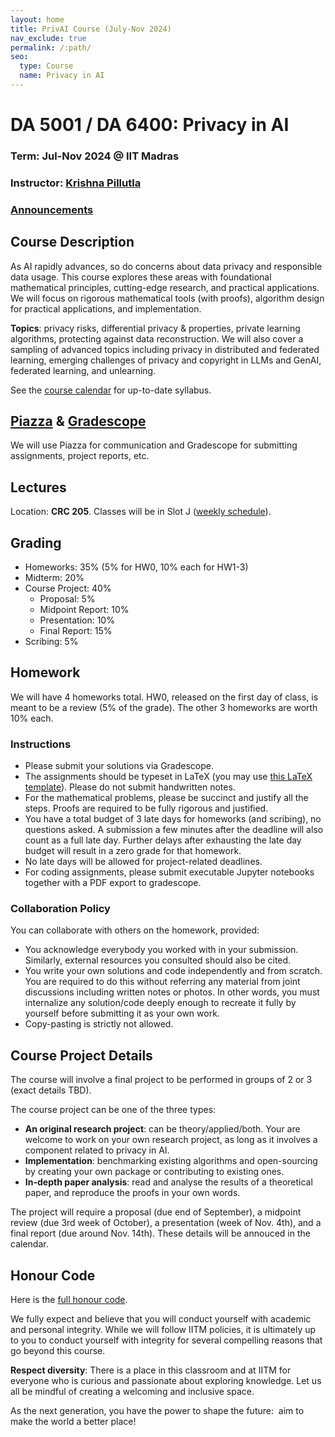 ```yaml
---
layout: home
title: PrivAI Course (July-Nov 2024)
nav_exclude: true
permalink: /:path/
seo:
  type: Course
  name: Privacy in AI
---
```


# DA 5001 / DA 6400: Privacy in AI 

### Term: Jul-Nov 2024 @ IIT Madras

### Instructor: [Krishna Pillutla](https://krishnap25.github.io/)

### [Announcements](announcements.md)


## Course Description

As AI rapidly advances, so do concerns about data privacy and responsible data usage.
This course explores these areas with foundational mathematical principles, cutting-edge research, and practical applications.
We will focus on rigorous mathematical tools (with proofs), algorithm design for practical applications, and implementation.


**Topics**: privacy risks, differential privacy & properties, private learning algorithms,
protecting against data reconstruction. We will also cover a sampling of advanced topics including privacy in distributed and federated learning,
emerging challenges of privacy and copyright in LLMs and GenAI, federated learning, and unlearning.

See the [course calendar](calendar.md) for up-to-date syllabus.

## [Piazza]() & [Gradescope]()

We will use Piazza for communication and Gradescope for submitting assignments, project reports, etc.

## Lectures

Location: **CRC 205**. Classes will be in Slot J ([weekly schedule](schedule.md)).

## Grading

- Homeworks: 35% (5% for HW0, 10% each for HW1-3)
- Midterm: 20%
- Course Project: 40%
    * Proposal: 5%
    * Midpoint Report: 10%
    * Presentation: 10%
    * Final Report: 15%
- Scribing: 5%

## Homework

We will have 4 homeworks total. HW0, released on the first day of class, is meant to be a review (5% of the grade).
The other 3 homeworks are worth 10% each.

### Instructions
- Please submit your solutions via Gradescope.
- The assignments should be typeset in LaTeX (you may use [this LaTeX template](https://www.overleaf.com/read/rfpgcwqbtdcg#cb8bba)). Please do not submit handwritten notes.
- For the mathematical problems, please be succinct and justify all the steps. Proofs are required to be fully rigorous and justified.
- You have a total budget of 3 late days for homeworks (and scribing), no questions asked. A submission a few minutes after the deadline will also count as a full late day. Further delays after exhausting the late day budget will result in a zero grade for that homework.
- No late days will be allowed for project-related deadlines.
- For coding assignments, please submit executable Jupyter notebooks together with a PDF export to gradescope.
  

### Collaboration Policy

You can collaborate with others on the homework, provided: 
* You acknowledge everybody you worked with in your submission. Similarly, external resources you consulted should also be cited.
* You write your own solutions and code independently and from scratch. You are required to do this without referring any material from joint discussions including written notes or photos.  In other words, you must internalize any solution/code deeply enough to recreate it fully by yourself before submitting it as your own work.
* Copy-pasting is strictly not allowed.

## Course Project Details

The course will involve a final project to be performed in groups of 2 or 3 (exact details TBD).

The course project can be one of the three types:

* **An original research project**: can be theory/applied/both. Your are welcome to work on your own research project, as long as it involves a component related to privacy in AI.
* **Implementation**: benchmarking existing algorithms and open-sourcing by creating your own package or contributing to existing ones.
* **In-depth paper analysis**: read and analyse the results of a theoretical paper, and reproduce the proofs in your own words.

The project will require a proposal (due end of September), a midpoint review (due 3rd week of October), a presentation (week of Nov. 4th), and a final report (due around Nov. 14th).
These details will be annouced in the calendar.


## Honour Code

Here is the [full honour code]().

We fully expect and believe that you will conduct yourself with academic and personal integrity.
While we will follow IITM policies, it is ultimately up to you to conduct yourself with integrity for several compelling reasons that go beyond this course.

**Respect diversity**: There is a place in this classroom and at IITM for everyone who is curious and passionate about exploring knowledge.
Let us all be mindful of creating a welcoming and inclusive space.

As the next generation, you have the power to shape the future:  aim to make the world a better place!

